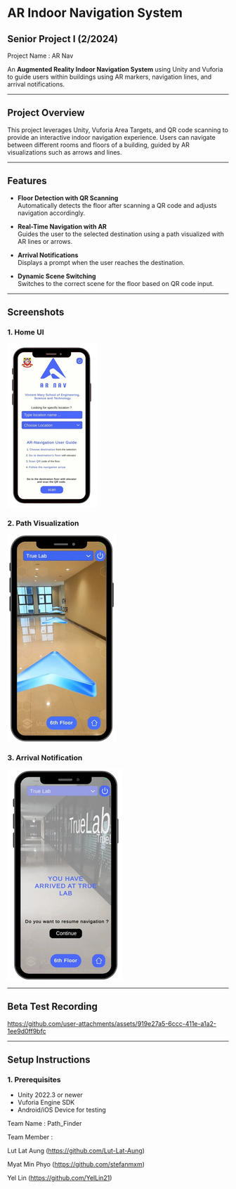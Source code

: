 
# **AR Indoor Navigation System**
Senior Project I (2/2024)
------------------------------------------
Project Name : AR Nav

An **Augmented Reality Indoor Navigation System** using Unity and Vuforia to guide users within buildings using AR markers, navigation lines, and arrival notifications.

---

## **Project Overview**

This project leverages Unity, Vuforia Area Targets, and QR code scanning to provide an interactive indoor navigation experience. Users can navigate between different rooms and floors of a building, guided by AR visualizations such as arrows and lines.

---

## **Features**

- **Floor Detection with QR Scanning**  
  Automatically detects the floor after scanning a QR code and adjusts navigation accordingly.

- **Real-Time Navigation with AR**  
  Guides the user to the selected destination using a path visualized with AR lines or arrows.

- **Arrival Notifications**  
  Displays a prompt when the user reaches the destination.

- **Dynamic Scene Switching**  
  Switches to the correct scene for the floor based on QR code input.

---

## **Screenshots**


### **1. Home UI**

![Alt text](https://github.com/Lut-Lat-Aung/AR_Navigation_System/blob/main/images/Home.png)

### **2. Path Visualization**
![Alt text](https://github.com/Lut-Lat-Aung/AR_Navigation_System/blob/main/images/Navigation.png)

### **3. Arrival Notification**
![Alt text](https://github.com/Lut-Lat-Aung/AR_Navigation_System/blob/main/images/Arrival_Notification.png)

---

## **Beta Test Recording**

https://github.com/user-attachments/assets/919e27a5-6ccc-411e-a1a2-1ee9d0ff9bfc

---

## **Setup Instructions**

### **1. Prerequisites**
- Unity 2022.3 or newer
- Vuforia Engine SDK
- Android/iOS Device for testing


    
Team Name : Path_Finder

Team Member :

Lut Lat Aung (https://github.com/Lut-Lat-Aung)

Myat Min Phyo (https://github.com/stefanmxm)

Yel Lin (https://github.com/YelLin21)
